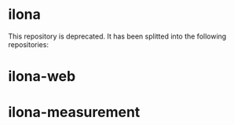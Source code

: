 # ilona
This repository is deprecated.
It has been splitted into the following repositories:
# ilona-web
# ilona-measurement
